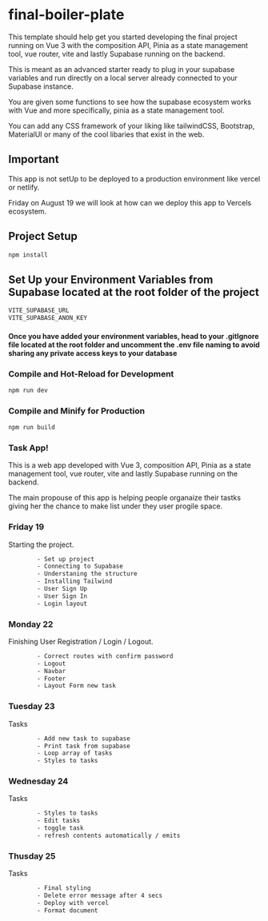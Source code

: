 # final-boiler-plate

This template should help get you started developing the final project running on Vue 3 with the composition API, Pinia as a state management tool, vue router, vite and lastly Supabase running on the backend.

This is meant as an advanced starter ready to plug in your supabase variables and run directly on a local server already connected to your Supabase instance. 

You are given some functions to see how the supabase ecosystem works with Vue and more specifically, pinia as a state management tool.

You can add any CSS framework of your liking like tailwindCSS, Bootstrap, MaterialUI or many of the cool libaries that exist in the web. 

## Important
This app is not setUp to be deployed to a production environment like vercel or netlify. 

Friday on August 19 we will look at how can we deploy this app to Vercels ecosystem.


## Project Setup

```sh
npm install
```

## Set Up your Environment Variables from Supabase located at the root folder of the project

```sh
VITE_SUPABASE_URL
VITE_SUPABASE_ANON_KEY 
```
#### Once you have added your environment variables, head to your .gitIgnore file located at the root folder and uncomment the .env file naming to avoid sharing any private access keys to your database

### Compile and Hot-Reload for Development

```sh
npm run dev
```

### Compile and Minify for Production

```sh
npm run build
```

### Task App!

This is a web app developed with Vue 3, composition API, Pinia as a state management tool, vue router, vite and lastly Supabase running on the backend.

The main propouse of this app is helping people organaize their tastks giving her the chance to make list under they user progile space.

### Friday 19

Starting the project.
```sh
        - Set up project
        - Connecting to Supabase
        - Understaning the structure
        - Installing Tailwind
        - User Sign Up
        - User Sign In
        - Login layout
```

### Monday 22

Finishing User Registration / Login / Logout.
```sh
        - Correct routes with confirm password
        - Logout
        - Navbar
        - Footer
        - Layout Form new task
```

### Tuesday 23

Tasks
```sh
        - Add new task to supabase
        - Print task from supabase
        - Loop array of tasks
        - Styles to tasks
```

### Wednesday 24

Tasks
```sh
        - Styles to tasks
        - Edit tasks
        - toggle task
        - refresh contents automatically / emits
```

### Thusday 25

Tasks
```sh
        - Final styling
        - Delete error message after 4 secs
        - Deploy with vercel
        - Format document

```